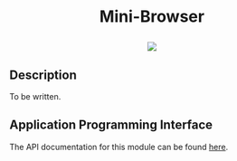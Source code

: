 # <p align="center">Mini-Browser</p>

<p align="center">
    <img src="https://img.shields.io/badge/Plugin_Version-0.1.0-blue.svg?longCache=true&style=flat-square"/>
</p>

## Description
To be written.

## Application Programming Interface
The API documentation for this module can be found
[here](https://embeddedmontiarc.github.io/Elysium/packages/mini-browser/docs).